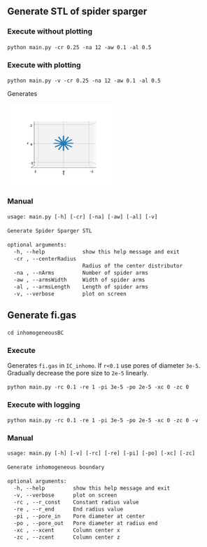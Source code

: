 ## Generate STL of spider sparger

### Execute without plotting

`python main.py -cr 0.25 -na 12 -aw 0.1 -al 0.5`

### Execute with plotting

`python main.py -v -cr 0.25 -na 12 -aw 0.1 -al 0.5`

Generates

<p float="left">
  <img src="image/simpleOutput.png" width="250"/>
</p>


### Manual

```
usage: main.py [-h] [-cr] [-na] [-aw] [-al] [-v]

Generate Spider Sparger STL

optional arguments:
  -h, --help            show this help message and exit
  -cr , --centerRadius 
                        Radius of the center distributor
  -na , --nArms         Number of spider arms
  -aw , --armsWidth     Width of spider arms
  -al , --armsLength    Length of spider arms
  -v, --verbose         plot on screen

```

## Generate fi.gas

`cd inhomogeneousBC`

### Execute

Generates `fi.gas` in `IC_inhomo`. If `r<0.1` use pores of diameter `3e-5`. Gradually decrease the pore size to `2e-5` linearly.

`python main.py -rc 0.1 -re 1 -pi 3e-5 -po 2e-5 -xc 0 -zc 0`

### Execute with logging

`python main.py -rc 0.1 -re 1 -pi 3e-5 -po 2e-5 -xc 0 -zc 0 -v`

### Manual

```
usage: main.py [-h] [-v] [-rc] [-re] [-pi] [-po] [-xc] [-zc]

Generate inhomogeneous boundary

optional arguments:
  -h, --help         show this help message and exit
  -v, --verbose      plot on screen
  -rc , --r_const    Constant radius value
  -re , --r_end      End radius value
  -pi , --pore_in    Pore diameter at center
  -po , --pore_out   Pore diameter at radius end
  -xc , --xcent      Column center x
  -zc , --zcent      Column center z

```





